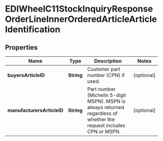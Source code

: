 

# EDIWheelC11StockInquiryResponseOrderLineInnerOrderedArticleArticleIdentification


## Properties

| Name | Type | Description | Notes |
|------------ | ------------- | ------------- | -------------|
|**buyersArticleID** | **String** | Customer part number (CPN) if used. |  [optional] |
|**manufacturersArticleID** | **String** | Part number (Michelin 5-digit MSPN). MSPN is always returned regardless of whether the request includes CPN or MSPN. |  [optional] |



